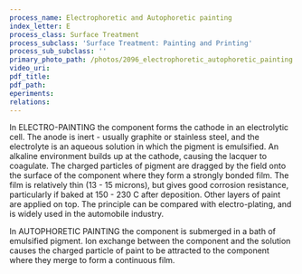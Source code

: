 ```yaml
---
process_name: Electrophoretic and Autophoretic painting
index_letter: E
process_class: Surface Treatment
process_subclass: 'Surface Treatment: Painting and Printing'
process_sub_subclass: ''
primary_photo_path: /photos/2096_electrophoretic_autophoretic_painting.png
video_uri:
pdf_title:
pdf_path:
eperiments:
relations:
---
```


In ELECTRO-PAINTING the component forms the cathode in an electrolytic cell. The anode is inert - usually graphite or stainless steel, and the electrolyte is an aqueous solution in which the pigment is emulsified. An alkaline environment builds up at the cathode, causing the lacquer to coagulate. The charged particles of pigment are dragged by the field onto the surface of the component where they form a strongly bonded film. The film is relatively thin (13 - 15 microns), but gives good corrosion resistance, particularly if baked at 150 - 230 C after deposition. Other layers of paint are applied on top. The principle can be compared with electro-plating, and is widely used in the automobile industry.


In AUTOPHORETIC PAINTING the component is submerged in a bath of emulsified pigment. Ion exchange between the component and the solution causes the charged particle of paint to be attracted to the component where they merge to form a continuous film.

